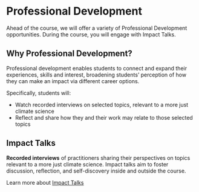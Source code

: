 # Professional Development

Ahead of the course, we will offer a variety of Professional Development opportunities. During the course, you will engage with Impact Talks. 

## Why Professional Development?

Professional development enables students to connect and expand their experiences, skills and interest, broadening students’ perception of how they can make an impact via different career options. 

Specifically, students will:

* Watch recorded interviews on selected topics, relevant to a more just climate science
* Reflect and share how they and their work may relate to those selected topics


## Impact Talks

**Recorded interviews** of practitioners sharing their perspectives on topics relevant to a more just climate science. Impact talks aim to foster discussion, reflection, and self-discovery inside and outside the course.

Learn more about [Impact Talks](impact_talks.ipynb)
